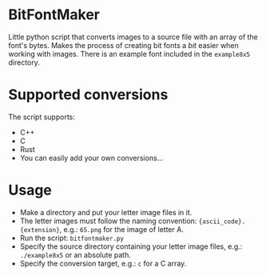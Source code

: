 # BitFontMaker
Little python script that converts images to a source file with an array of the font's bytes.
Makes the process of creating bit fonts a *bit* easier when working with images. There is an example font included in the `example8x5` directory.

# Supported conversions
The script supports:
- C++
- C
- Rust
- You can easily add your own conversions...

# Usage
- Make a directory and put your letter image files in it.
- The letter images must follow the naming convention: `{ascii_code}.{extension}`, e.g.: `65.png` for the image of letter A.
- Run the script: `bitfontmaker.py`
- Specify the source directory containing your letter image files, e.g.: `./example8x5` or an absolute path.
- Specify the conversion target, e.g.: `c` for a C array. 